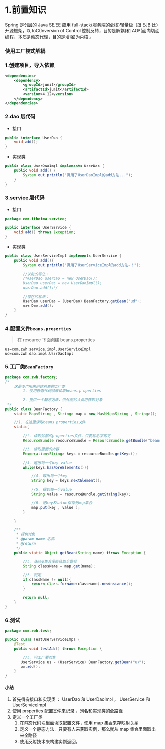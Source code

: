 # 1.前置知识

Spring 是分层的 Java SE/EE 应用 full-stack(服务端的全栈)轻量级（跟 EJB 比）开源框架，以 IoC(Inversion of Control 控制反转，目的是解耦)和 AOP(面向切面编程，本质是动态代理，目的是增强)为内核 。

### 使用工厂模式解耦

### 1.创建项目，导入依赖

```xml
<dependencies>
    <dependency>
        <groupId>junit</groupId>
        <artifactId>junit</artifactId>
        <version>4.12</version>
    </dependency>
</dependencies>
```

### 2.dao 层代码

- 接口

```java
public interface UserDao {
    void add();
}
```

- 实现类

```java
public class UserDaoImpl implements UserDao {
    public void add() {
        System.out.println("调用了UserDaoImpl的add方法...");
    }
}
```

### 3.service 层代码

- 接口

```java
package com.itheima.service;

public interface UserService {
    void add() throws Exception;
}
```

- 实现类

```java
public class UserServiceImpl implements UserService {
    public void add(){
        System.out.println("调用了UserServiceImpl的add方法~！");

        //以前的写法：
        /*UserDao userDao = new UserDao();
        UserDao userDao = new UserDaoImpl();
        userDao.add();*/

        //现在的写法：
        UserDao userDao = (UserDao) BeanFactory.getBean("ud");
        userDao.add();
    }
}
```

### 4.配置文件`beans.properties`

> 在 resource 下面创建 beans.properties

```properties
us=com.zwh.service.impl.UserServiceImpl
ud=com.zwh.dao.impl.UserDaoImpl
```

### 5.工厂类`BeanFactory`

```java
package com.zwh.factory;
/*
    这是专门用来创建对象的工厂类
        1. 使用静态代码块来读取beans.properties

        2. 提供一个静态方法，供外面的人调用获取对象
 */
public class BeanFactory {
    static Map<String , String> map = new HashMap<String , String>();

    //1. 在这里读取beans.properties文件
    static{

        //1. 读取外部的properties文件，只要写名字即可
        ResourceBundle resourceBundle = ResourceBundle.getBundle("beans");

        //2. 读取里面的内容
        Enumeration<String> keys = resourceBundle.getKeys();

        //3. 遍历每一个key value
        while(keys.hasMoreElements()){

            //4. 取出每一个key
            String key = keys.nextElement();

            //5. 得到每一个value
            String value = resourceBundle.getString(key);

            //6. 把key和value保存到map集合
            map.put(key , value );
        }

    }

    /**
     * 提供对象
     * @param name 名称
     * @return
     */
    public static Object getBean(String name) throws Exception {

        //1. 从map集合里面获取全路径
        String className = map.get(name);

        //2. 判定
        if(className != null){
            return Class.forName(className).newInstance();
        }

        return null;
    }
}
```

### 6.测试

```java
package com.zwh.test;

public class TestUserServiceImpl {
    @Test
    public void testAdd() throws Exception {

        //1. 问工厂要对象
       UserService us = (UserService) BeanFactory.getBean("us");
       us.add();
    }
}
```

#### 小结

1. 首先得有接口和实现类 ： UserDao 和 UserDaoImpl ， UserService 和 UserServiceImpl
2. 使用 properties 配置文件来记录 ，别名和实现类的全路径
3. 定义一个工厂类
   1. 在静态代码块里面读取配置文件，使用 map 集合来存映射关系
   2. 定义一个静态方法，只要有人来获取实例，那么就从 map 集合里面取出来全路径
   3. 使用反射技术来构建实例返回。

